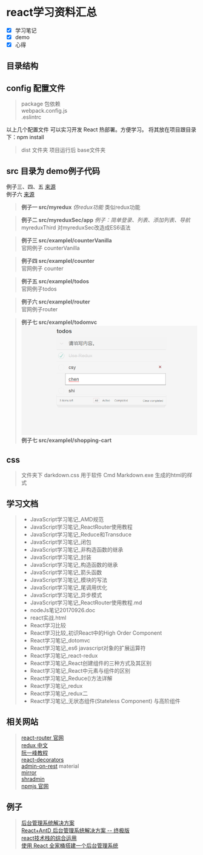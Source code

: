 # **react学习资料汇总**

- [x] 学习笔记
- [x] demo
- [x] 心得

## **目录结构**

## config 配置文件
> package 包依赖 </br>
> webpack.config.js </br>
> .eslintrc </br>

以上几个配置文件 可以实习开发 React 热部署。方便学习。
将其放在项目跟目录下：npm install

> dist 文件夹
> 项目运行后 base文件夹

## src 目录为 demo例子代码

例子三、四、五 [来源](https://github.com/reactjs/redux/tree/master/examples)  </br>
例子六 [来源](https://github.com/reactjs/react-router-tutorial/tree/master/lessons)

> **例子一 src/myredux** 
*仿redux功能*
类似redux功能


>  **例子二 src/myreduxSec/app** 
*例子：简单登录、列表、添加列表、导航*
myreduxThird 对myreduxSec改造成ES6语法


> **例子三  src/examplel/counterVanilla**  </br>
官网例子 counterVanilla


> **例子四 src/examplel/counter**  </br>
官网例子 counter


> **例子五 src/examplel/todos**  </br>
官网例子todos


> **例子六 src/examplel/router**  </br>
官网例子router

> **例子七 src/examplel/todomvc** </br>
![image](https://github.com/csy512889371/reactLearn/blob/master/img/todomvc.png)
> **例子七 src/examplel/shopping-cart** </br>

## css 
> 文件夹下 darkdown.css 用于软件 Cmd Markdown.exe 生成的html的样式

## 学习文档

>* JavaScript学习笔记_AMD规范
>* JavaScript学习笔记_ReactRouter使用教程
>* JavaScript学习笔记_Reduce和Transduce
>* JavaScript学习笔记_闭包
>* JavaScript学习笔记_非构造函数的继承
>* JavaScript学习笔记_封装
>* JavaScript学习笔记_构造函数的继承
>* JavaScript学习笔记_箭头函数
>* JavaScript学习笔记_模块的写法
>* JavaScript学习笔记_尾调用优化
>* JavaScript学习笔记_异步模式
>* JavaScript学习笔记_ReactRouter使用教程.md
>* nodeJs笔记20170926.doc
>* react实战.html
>* React学习比较
>* React学习比较_初识React中的High Order Component
>* React学习笔记_dotomvc
>* React学习笔记_es6 javascript对象的扩展运算符
>* React学习笔记_react-redux
>* React学习笔记_React创建组件的三种方式及其区别
>* React学习笔记_React中元素与组件的区别
>* React学习笔记_Reduce()方法详解
>* React学习笔记_redux
>* React学习笔记_redux二
>* React学习笔记_无状态组件(Stateless Component) 与高阶组件

## 相关网站
>   [react-router 官网](https://github.com/ReactTraining/react-router) </br>
> [redux 中文](http://www.redux.org.cn/)  </br>
> [阮一峰教程](http://www.ruanyifeng.com/blog/javascript/)  </br>
> [react-decorators](https://github.com/kriasoft/react-decorators) </br>
> [admin-on-rest](https://marmelab.com/admin-on-rest/Tutorial.html#installation) material</br>
> [mirror](https://github.com/mirrorjs/mirror/blob/master/README_zh.md)</br>
> [shradmin](https://github.com/shrimpliu/shradmin)</br>
> [npmjs 官网](https://www.npmjs.com/package/package)</br>

## 例子
> [后台管理系统解决方案](https://github.com/yezihaohao/react-admin)</br>
> [React+AntD 后台管理系统解决方案 -- 终极版](https://segmentfault.com/a/1190000009379222)</br>
> [react技术栈的综合运用](https://github.com/MuYunyun/reactSPA)</br>
> [使用 React 全家桶搭建一个后台管理系统](http://muyunyun.cn/posts/9bfbdbf4/)</br>
